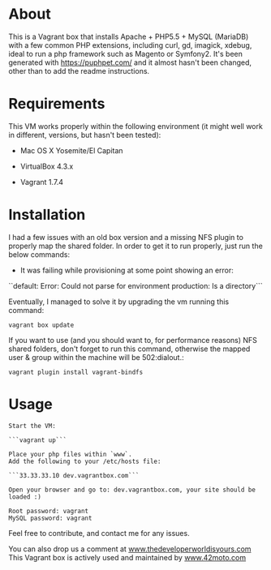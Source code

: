 # About
This is a Vagrant box that installs Apache + PHP5.5 + MySQL (MariaDB) with a few common PHP extensions, including curl, gd, imagick, xdebug, ideal to run a php framework such as Magento or Symfony2.
It's been generated with https://puphpet.com/ and it almost hasn't been changed, other than to add the readme instructions.

# Requirements

This VM works properly within the following environment (it might well work in different, versions, but hasn't been tested):

- Mac OS X Yosemite/El Capitan

- VirtualBox 4.3.x

- Vagrant 1.7.4

# Installation

I had a few issues with an old box version and a missing NFS plugin to properly map the shared folder. In order to get it to run properly, just run the below commands:

- It was failing while provisioning at some point showing an error:

``default: Error: Could not parse for environment production: Is a directory```

Eventually, I managed to solve it by upgrading the vm running this command:

```vagrant box update```

If you want to use (and you should want to, for performance reasons) NFS shared folders, don't forget to run this command, otherwise the mapped user & group within the machine will be 502:dialout.:

```vagrant plugin install vagrant-bindfs```


# Usage

    Start the VM:

    ```vagrant up```

    Place your php files within `www`.
    Add the following to your /etc/hosts file:

    ```33.33.33.10 dev.vagrantbox.com```

    Open your browser and go to: dev.vagrantbox.com, your site should be loaded :)

    Root password: vagrant
    MySQL password: vagrant


Feel free to contribute, and contact me for any issues.

You can also drop us a comment at www.thedeveloperworldisyours.com
This Vagrant box is actively used and maintained by www.42moto.com

